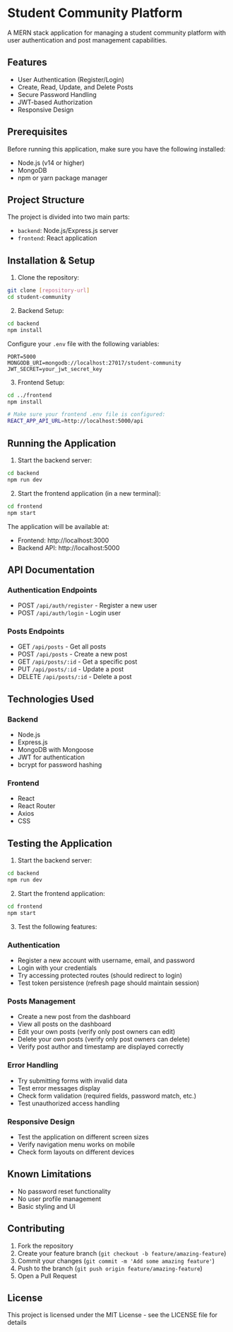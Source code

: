 # Student Community Platform

A MERN stack application for managing a student community platform with user authentication and post management capabilities.

## Features

- User Authentication (Register/Login)
- Create, Read, Update, and Delete Posts
- Secure Password Handling
- JWT-based Authorization
- Responsive Design

## Prerequisites

Before running this application, make sure you have the following installed:
- Node.js (v14 or higher)
- MongoDB
- npm or yarn package manager

## Project Structure

The project is divided into two main parts:
- `backend`: Node.js/Express.js server
- `frontend`: React application

## Installation & Setup

1. Clone the repository:
```bash
git clone [repository-url]
cd student-community
```

2. Backend Setup:
```bash
cd backend
npm install
```

Configure your `.env` file with the following variables:
```
PORT=5000
MONGODB_URI=mongodb://localhost:27017/student-community
JWT_SECRET=your_jwt_secret_key
```

3. Frontend Setup:
```bash
cd ../frontend
npm install

# Make sure your frontend .env file is configured:
REACT_APP_API_URL=http://localhost:5000/api
```

## Running the Application

1. Start the backend server:
```bash
cd backend
npm run dev
```

2. Start the frontend application (in a new terminal):
```bash
cd frontend
npm start
```

The application will be available at:
- Frontend: http://localhost:3000
- Backend API: http://localhost:5000

## API Documentation

### Authentication Endpoints

- POST `/api/auth/register` - Register a new user
- POST `/api/auth/login` - Login user

### Posts Endpoints

- GET `/api/posts` - Get all posts
- POST `/api/posts` - Create a new post
- GET `/api/posts/:id` - Get a specific post
- PUT `/api/posts/:id` - Update a post
- DELETE `/api/posts/:id` - Delete a post

## Technologies Used

### Backend
- Node.js
- Express.js
- MongoDB with Mongoose
- JWT for authentication
- bcrypt for password hashing

### Frontend
- React
- React Router
- Axios
- CSS

## Testing the Application

1. Start the backend server:
```bash
cd backend
npm run dev
```

2. Start the frontend application:
```bash
cd frontend
npm start
```

3. Test the following features:

### Authentication
- Register a new account with username, email, and password
- Login with your credentials
- Try accessing protected routes (should redirect to login)
- Test token persistence (refresh page should maintain session)

### Posts Management
- Create a new post from the dashboard
- View all posts on the dashboard
- Edit your own posts (verify only post owners can edit)
- Delete your own posts (verify only post owners can delete)
- Verify post author and timestamp are displayed correctly

### Error Handling
- Try submitting forms with invalid data
- Test error messages display
- Check form validation (required fields, password match, etc.)
- Test unauthorized access handling

### Responsive Design
- Test the application on different screen sizes
- Verify navigation menu works on mobile
- Check form layouts on different devices

## Known Limitations
- No password reset functionality
- No user profile management
- Basic styling and UI

## Contributing

1. Fork the repository
2. Create your feature branch (`git checkout -b feature/amazing-feature`)
3. Commit your changes (`git commit -m 'Add some amazing feature'`)
4. Push to the branch (`git push origin feature/amazing-feature`)
5. Open a Pull Request

## License

This project is licensed under the MIT License - see the LICENSE file for details